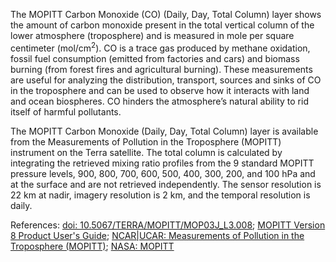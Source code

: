 The MOPITT Carbon Monoxide (CO) (Daily, Day, Total Column) layer shows the amount of carbon monoxide present in the total vertical column of the lower atmosphere (troposphere) and is measured in mole per square centimeter (mol/cm<sup>2</sup>). CO is a trace gas produced by methane oxidation, fossil fuel consumption (emitted from factories and cars) and biomass burning (from forest fires and agricultural burning). These measurements are useful for analyzing the distribution, transport, sources and sinks of CO in the troposphere and can be used to observe how it interacts with land and ocean biospheres. CO hinders the atmosphere’s natural ability to rid itself of harmful pollutants.

The MOPITT Carbon Monoxide (Daily, Day, Total Column) layer is available from the Measurements of Pollution in the Troposphere (MOPITT) instrument on the Terra satellite. The total column is calculated by integrating the retrieved mixing ratio profiles from the 9 standard MOPITT pressure levels, 900, 800, 700, 600, 500, 400, 300, 200, and 100 hPa and at the surface and are not retrieved independently. The sensor resolution is 22 km at nadir, imagery resolution is 2 km, and the temporal resolution is daily.

References: [doi: 10.5067/TERRA/MOPITT/MOP03J\_L3.008](https://doi.org/10.5067/TERRA/MOPITT/MOP03J_L3.008); [MOPITT Version 8 Product User's Guide](https://www2.acom.ucar.edu/sites/default/files/mopitt/v8_users_guide_201812.pdf); [NCAR|UCAR: Measurements of Pollution in the Troposphere (MOPITT)](https://www2.acom.ucar.edu/mopitt); [NASA: MOPITT](https://terra.nasa.gov/about/terra-instruments/mopitt)
